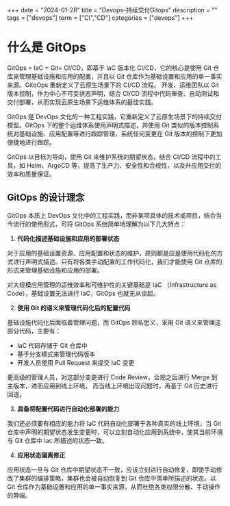 +++
date = "2024-01-28"
title = "Devops-持续交付Gitops"
description = ""
tags = ["devops"]
term = ["CI","CD"]
categories = ["devops"]
+++

# 什么是 GitOps

GitOps = IaC + Git+ CI/CD，即基于 IaC 版本化 CI/CD，它的核心是使用 Git 仓库来管理基础设施和应用的配置，并且以 Git 仓库作为基础设置和应用的单一事实来源。GitoOps 重新定义了云原生场景下的 CI/CD 流程。 开发、运维团队以 Git 版本控制，作为中心不可变状态声明，结合 CI/CD 流程中代码审查、自动测试和交付部署，从而实现云原生场景下运维体系的最佳实践。

GitOps 是 DevOps 文化的一种工程实践，它重新定义了云原生场景下的持续交付模型。GitOps 下的整个运维体系使用声明式描述，并使用 Git 类似的版本控制系统对基础设施、应用配置等进行跟踪管理，系统任何变更在 Git 版本的控制下更加便捷地进行跟踪。

GitOps 以目标为导向，使用 Git 来维护系统的期望状态，结合 CI/CD 流程中的工具，如 Helm、ArgoCD 等，提高了生产力、安全性和合规性，以及升应用交付的效率和质量保证。

## GitOps 的设计理念

GitOps 本质上 DevOps 文化中的工程实践，而非某项具体的技术或项目，结合当今流行的使用形式，可将 GitOps 系统简单地理解为以下几大特点：

1. **代码化描述基础设施和应用的部署状态**

对于应用的基础设置资源、应用配置和状态的维护，原则都是应是使用代码化的方式进行声明式描述。只有将各类手动配置的工作代码化，我们才能使用 Git 仓库的形式来管理基础设施和应用的部署。

对大规模应用管理的运维效率和可维护性的关键基础是 IaC （Infrastructure as Code），基础设置无法进行 IaC，GitOps 也就无从谈起。


2. **使用 Git 的语义来管理代码化后的配置代码**

基础设施代码化后面临着管理问题，而 GitOps 顾名思义，采用 Git 语义来管理这部分代码，主要有：

- IaC 代码存储于 Git 仓库中
- 基于分支模式来管理代码版本 
- 开发人员使用 Pull Request 来提交 IaC 变更

更高级的管理人员，对这部分变更进行 Code Review，合规之后进行 Merge 到主版本，进而应用到线上环境， 而当线上环境出现问题时，再基于 Git 历史进行回退。

3. **具备将配置代码进行自动化部署的能力**

我们还必须要有相应的能力将 IaC 代码自动化部署于各种真实的线上环境，当 Git 仓库中声明的期望状态发生变更时，可以立刻自动化应用到系统中，使其当前环境与 Git 仓库中 Iac 所描述的状态一致。

4. **应用状态偏离修正**

应用状态一旦与 Git 仓库中期望状态不一致，应该立刻进行自动修复，即使手动修改了集群的编排策略，集群也会被自动恢复到 Git 仓库中清单所描述的状态。以 Git 仓库作为基础设置和应用的单一事实来源，从而杜绝各类权限分散、手动操作的弊端。